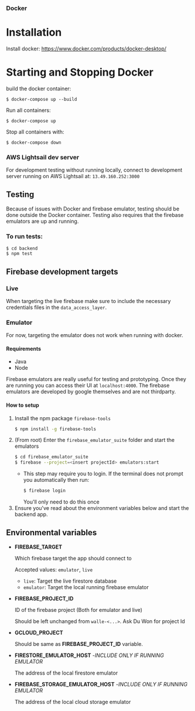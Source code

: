 
### Docker

# Installation

Install docker:
    https://www.docker.com/products/docker-desktop/

# Starting and Stopping Docker

build the docker container:
    
    $ docker-compose up --build

Run all containers:
    
    $ docker-compose up

Stop all containers with:
    
    $ docker-compose down

### AWS Lightsail dev server

For development testing without running locally, connect to development server running on AWS Lightsail at:
    `13.49.160.252:3000`

## Testing
Because of issues with Docker and firebase emulator, testing should be done outside the Docker container.
Testing also requires that the firebase emulators are up and running.

### To run tests:
    $ cd backend
    $ npm test
    

## Firebase development targets
### Live
When targeting the live firebase make sure to include the necessary credentials files in the `data_access_layer`.
### Emulator
For now, targeting the emulator does not work when running with docker. 

#### Requirements
*   Java
*   Node

Firebase emulators are really useful for testing and prototyping. Once they are running you can access their UI at `localhost:4000`. The firebase emulators are developed by google themselves and are not thirdparty.
#### How to setup
1.  Install the npm package `firebase-tools`
    ```bash
    $ npm install -g firebase-tools
    ```
2.  (From root) Enter the `firebase_emulator_suite` folder and start the emulators
    ```bash
    $ cd firebase_emulator_suite
    $ firebase --project=<insert projectId> emulators:start
    ```
    -   This step may require you to login. If the terminal does not prompt you automatically then run:
        ```bash
        $ firebase login
        ```
        You'll only need to do this once
3.  Ensure you've read about the environment variables below and start the backend app.
## Environmental variables
* **FIREBASE_TARGET**
    
    Which firebase target the app should connect to

    Accepted values: `emulator`, `live`

    * `live`: Target the live firestore database
    * `emulator`: Target the local running firebase emulator 

* **FIREBASE_PROJECT_ID**

    ID of the firebase project (Both for emulator and live)

    Should be left unchanged from `walle-<...>`. Ask Du Won for project Id

* **GCLOUD_PROJECT**

    Should be same as __FIREBASE_PROJECT_ID__ variable.

* **FIRESTORE_EMULATOR_HOST**
    -*INCLUDE ONLY IF RUNNING EMULATOR*

    The address of the local firestore emulator

* **FIREBASE_STORAGE_EMULATOR_HOST**
    -*INCLUDE ONLY IF RUNNING EMULATOR*

    The address of the local cloud storage emulator

